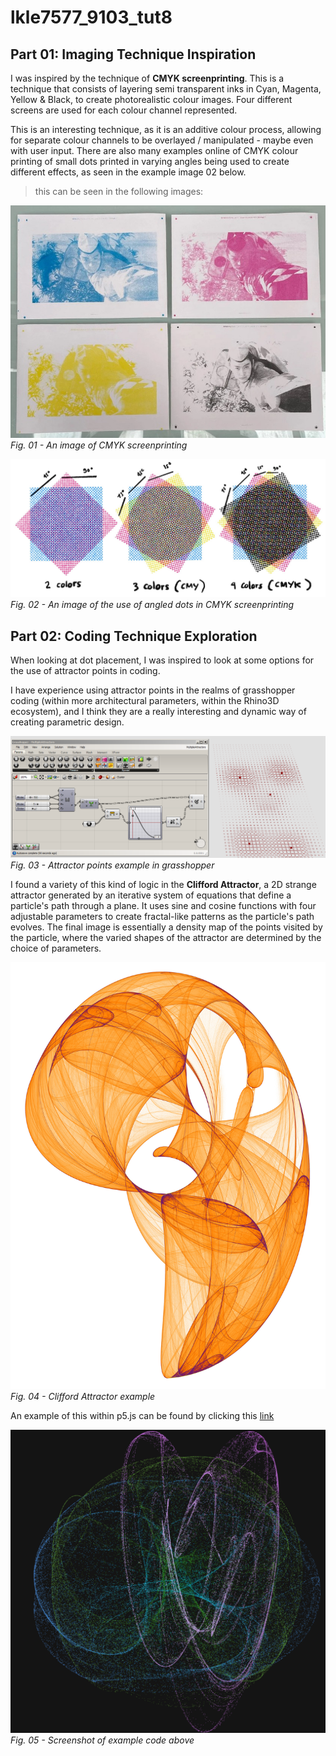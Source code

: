 # lkle7577_9103_tut8

## Part 01: Imaging Technique Inspiration

I was inspired by the technique of **CMYK screenprinting**. This is a technique that consists of layering semi transparent inks in Cyan, Magenta, Yellow & Black, to create photorealistic colour images. Four different screens are used for each colour channel represented. 

This is an interesting technique, as it is an additive colour process, allowing for separate colour channels to be overlayed / manipulated - maybe even with user input. There are also many examples online of CMYK colour printing of small dots printed in varying angles being used to create different effects, as seen in the example image 02 below. 

> this can be seen in the following images:

![An image of CMYK screenprinting](readmeImages/Image-01.jpg)
*Fig. 01 - An image of CMYK screenprinting*

![An image of the use of angled dots in CMYK screenprinting](readmeImages/Image-02.jpeg)
*Fig. 02 - An image of the use of angled dots in CMYK screenprinting*

## Part 02: Coding Technique Exploration

When looking at dot placement, I was inspired to look at some options for the use of attractor points in coding. 

I have experience using attractor points in the realms of grasshopper coding (within more architectural parameters, within the Rhino3D ecosystem), and I think they are a really interesting and dynamic way of creating parametric design. 

![Attractor points example in grasshopper](readmeImages/Image-03.png)
*Fig. 03 - Attractor points example in grasshopper*

I found a variety of this kind of logic in the **Clifford Attractor**, a 2D strange attractor generated by an iterative system of equations that define a particle's path through a plane. It uses sine and cosine functions with four adjustable parameters to create fractal-like patterns as the particle's path evolves. The final image is essentially a density map of the points visited by the particle, where the varied shapes of the attractor are determined by the choice of parameters.  

![Clifford Attractor example](readmeImages/Image-04.jpg)
*Fig. 04 - Clifford Attractor example*

An example of this within p5.js can be found by clicking this [link](https://editor.p5js.org/is2431/sketches/jnftIZyOX)

![Screenshot of example code above](readmeImages/Image-05.png)
*Fig. 05 - Screenshot of example code above*